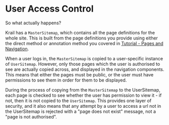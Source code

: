 # User Access Control

So what actually happens?

Krail has a ```MasterSitemap```, which contains all the page definitions for the whole site.  This is built from the page definitions you provide using either the direct method or annotation method you covered in [Tutorial - Pages and Navigation](../tutorial/tutorial-pages-navigation.md).
  
When a user logs in, the ```MasterSitemap``` is copied to a user-specific instance of ```UserSitemap```.  However, only those pages which the user is authorised to see are actually copied across, and displayed in the navigation components.  This means that either the pages must be public, or the user must have permissions to see them in order for them to be displayed.

During the process of copying from the ```MasterSitemap``` to the UserSitemap, each page is checked to see whether the user has permission to view it - if not, then it is not copied to the ```UserSitemap```.  This provides one layer of security, and it also means that any attempt by a user to access a url not in the UserSitemap is rejected with a "page does not exist" message, not a "page is not authorised". 

